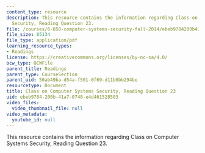 ```yaml
---
content_type: resource
description: This resource contains the information regarding Class on Computer Systems
  Security, Reading Question 23.
file: /courses/6-858-computer-systems-security-fall-2014/ebeb9784200b41a70748e4d461528503_MIT6_858F14_Reading23.pdf
file_size: 85134
file_type: application/pdf
learning_resource_types:
- Readings
license: https://creativecommons.org/licenses/by-nc-sa/4.0/
ocw_type: OCWFile
parent_title: Readings
parent_type: CourseSection
parent_uid: 50ab49ba-d54a-f501-0f69-d11b0bb294be
resourcetype: Document
title: Class on Computer Systems Security, Reading Question 23
uid: ebeb9784-200b-41a7-0748-e4d461528503
video_files:
  video_thumbnail_file: null
video_metadata:
  youtube_id: null
---
```

This resource contains the information regarding Class on Computer Systems Security, Reading Question 23.